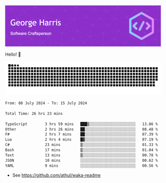 ![img](./assets/github-header.png)

Hello! :wave:

<div align="center">
  <img  src="https://github.com/1999AZZAR/1999AZZAR/blob/readme/resources/img/grid-snake.svg" alt="snake" />
</div>

<!--START_SECTION:waka-->

```txt
From: 08 July 2024 - To: 15 July 2024

Total Time: 26 hrs 23 mins

TypeScript        3 hrs 59 mins   ███▒░░░░░░░░░░░░░░░░░░░░░   13.86 %
Other             2 hrs 26 mins   ██░░░░░░░░░░░░░░░░░░░░░░░   08.48 %
F#                2 hrs 7 mins    ██░░░░░░░░░░░░░░░░░░░░░░░   07.39 %
Lua               2 hrs 4 mins    █▓░░░░░░░░░░░░░░░░░░░░░░░   07.19 %
C#                23 mins         ▒░░░░░░░░░░░░░░░░░░░░░░░░   01.33 %
Bash              17 mins         ▒░░░░░░░░░░░░░░░░░░░░░░░░   01.04 %
Text              13 mins         ▒░░░░░░░░░░░░░░░░░░░░░░░░   00.78 %
JSON              10 mins         ░░░░░░░░░░░░░░░░░░░░░░░░░   00.62 %
YAML              9 mins          ░░░░░░░░░░░░░░░░░░░░░░░░░   00.56 %
```

<!--END_SECTION:waka-->

- See <https://github.com/athul/waka-readme>
